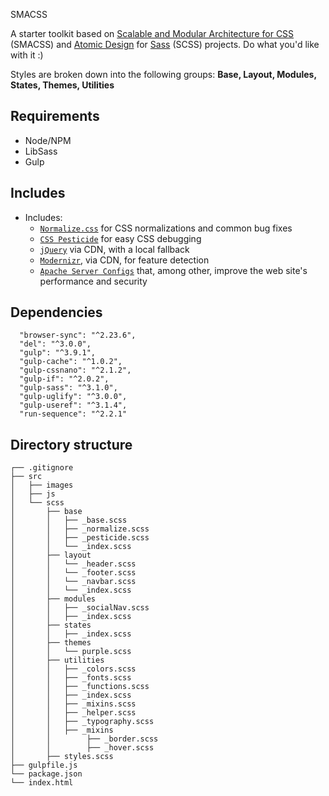 SMACSS


A starter toolkit based on [Scalable and Modular Architecture for CSS](http://smacss.com/) (SMACSS) and [Atomic Design](http://atomicdesign.bradfrost.com) for [Sass](http://sass-lang.com/) (SCSS) projects. Do what you'd like with it :)

Styles are broken down into the following groups: **Base, Layout, Modules, States, Themes, Utilities**

## Requirements
- Node/NPM
- LibSass
- Gulp

## Includes
- Includes:
  - [`Normalize.css`](https://necolas.github.com/normalize.css/)
    for CSS normalizations and common bug fixes
  - [`CSS Pesticide`](https://pesticide.io)
    for easy CSS debugging
  - [`jQuery`](https://jquery.com/) via CDN, with a local fallback
  - [`Modernizr`](http://modernizr.com/), via CDN, for feature
    detection
  - [`Apache Server Configs`](https://github.com/h5bp/server-configs-apache)
    that, among other, improve the web site's performance and security

## Dependencies
```
  "browser-sync": "^2.23.6",
  "del": "^3.0.0",
  "gulp": "^3.9.1",
  "gulp-cache": "^1.0.2",
  "gulp-cssnano": "^2.1.2",
  "gulp-if": "^2.0.2",
  "gulp-sass": "^3.1.0",
  "gulp-uglify": "^3.0.0",
  "gulp-useref": "^3.1.4",
  "run-sequence": "^2.2.1"
```
## Directory structure

```
┌── .gitignore
├── src
│   ├── images
│   ├── js
│   └── scss
│       ├── base
│       │   ├── _base.scss
│       │   ├── _normalize.scss
│       │   ├── _pesticide.scss
│       │   └── _index.scss
│       ├── layout
│       │   └── _header.scss
│       │   └── _footer.scss
│       │   └── _navbar.scss
│       │   └── _index.scss
│       ├── modules
│       │   ├── _socialNav.scss
│       │   ├── _index.scss
│       ├── states
│       │   ├── _index.scss
│       ├── themes
│       │   └── purple.scss
│       ├── utilities
│       │   ├── _colors.scss
│       │   ├── _fonts.scss
│       │   ├── _functions.scss
│       │   ├── _index.scss
│       │   ├── _mixins.scss
│       │   ├── _helper.scss
│       │   ├── _typography.scss
│       │   ├── _mixins
│       │        ├── _border.scss
│       │        ├── _hover.scss
│       ├── styles.scss
├── gulpfile.js
└── package.json
└── index.html
